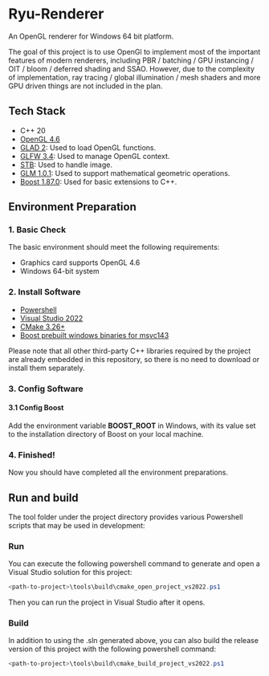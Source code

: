 # Ryu-Renderer

An OpenGL renderer for Windows 64 bit platform.

The goal of this project is to use OpenGl to implement most of the important features of modern renderers, including PBR / batching / GPU instancing / OIT / bloom / deferred shading and SSAO. However, due to the complexity of implementation, ray tracing / global illumination / mesh shaders and more GPU driven things are not included in the plan.

## Tech Stack
- C++ 20
- [OpenGL 4.6](https://registry.khronos.org/OpenGL/specs/gl/glspec46.core.pdf)
- [GLAD 2](https://gen.glad.sh/): Used to load OpenGL functions.
- [GLFW 3.4](https://www.glfw.org/): Used to manage OpenGL context.
- [STB](https://github.com/nothings/stb): Used to handle image.
- [GLM 1.0.1](https://github.com/g-truc/glm): Used to support mathematical geometric operations.
- [Boost 1.87.0](https://www.boost.org/): Used for basic extensions to C++.

## Environment Preparation

### 1. Basic Check
The basic environment should meet the following requirements:
- Graphics card supports OpenGL 4.6
- Windows 64-bit system

### 2. Install Software
- [Powershell](https://learn.microsoft.com/zh-cn/powershell/scripting/install/installing-powershell-on-windows)
- [Visual Studio 2022](https://visualstudio.microsoft.com/zh-hans/vs/)
- [CMake 3.26+](https://cmake.org/download/)
- [Boost prebuilt windows binaries for msvc143](https://sourceforge.net/projects/boost/files/boost-binaries/)

Please note that all other third-party C++ libraries required by the project are already embedded in this repository, so there is no need to download or install them separately.

### 3. Config Software

#### 3.1 Config Boost
Add the environment variable **BOOST_ROOT** in Windows, with its value set to the installation directory of Boost on your local machine.

### 4. Finished!
Now you should have completed all the environment preparations.

## Run and build
The tool folder under the project directory provides various Powershell scripts that may be used in development:

### Run
You can execute the following powershell command to generate and open a Visual Studio solution for this project:
```powershell
<path-to-project>\tools\build\cmake_open_project_vs2022.ps1
```
Then you can run the project in Visual Studio after it opens.

### Build
In addition to using the .sln generated above, you can also build the release version of this project with the following powershell command:
```powershell
<path-to-project>\tools\build\cmake_build_project_vs2022.ps1
```